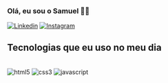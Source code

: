 ### Olá, eu sou o Samuel 🖐🏽

[![Linkedin](https://img.shields.io/badge/LinkedIn-0077B5?style=for-the-badge&logo=linkedin&logoColor=white)](https://www.linkedin.com/in/samuel-jonas-490476275/)
[![Instagram](https://img.shields.io/badge/Instagram-E4405F?style=for-the-badge&logo=instagram&logoColor=white)](https://www.instagram.com/samuelj_s/)





## Tecnologias que eu uso no meu dia 

<div style="display: inline-block;"> <br>
    <img align="center" 
    src="https://img.shields.io/badge/HTML5-E34F26?style=for-the-badge&logo=html5&logoColor=white" 
    alt="html5">
    <img align="center" 
    src="https://img.shields.io/badge/CSS3-1572B6?style=for-the-badge&logo=css3&logoColor=white" 
    alt="css3">
    <img align="center" 
    src="https://img.shields.io/badge/JavaScript-F7DF1E?style=for-the-badge&logo=javascript&logoColor=black" 
    alt="javascript">
</div>
